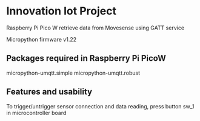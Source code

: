 # Innovation Iot Project

Raspberry Pi Pico W retrieve data from Movesense using GATT service

Micropython firmware v1.22

## Packages required in Raspberry Pi PicoW

micropython-umqtt.simple
micropython-umqtt.robust

## Features and usability

To trigger/untrigger sensor connection and data reading, press button sw_1 in microcontroller board
